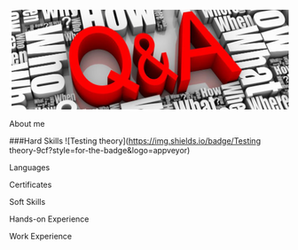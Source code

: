 [![Header](https://github.com/NataZag/NataZag/blob/main/assets/QA_logo.jpg)](https://www.linkedin.com/in/natallia-zagoryanskaya-5272b721a/)

About me

###Hard Skills
![Testing theory](https://img.shields.io/badge/Testing theory-9cf?style=for-the-badge&logo=appveyor)

Languages

Certificates

Soft Skills

Hands-on Experience

Work Experience